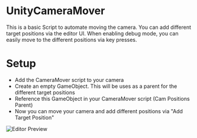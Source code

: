 # UnityCameraMover
This is a basic Script to automate moving the camera. You can add different target positions via the editor UI. When enabling debug mode, you can easily move to the different positions via key presses.

# Setup
- Add the CameraMover script to your camera 
- Create an empty GameObject. This will be uses as a parent for the different target positions
- Reference this GameObject in your CameraMover script (Cam Positions Parent)
- Now you can move your camera and add different positions via "Add Target Position"

![Editor Preview](https://github.com/Sebastian-Schuchmann/UnityCameraMover/blob/master/Preview%20Image.png?raw=true)
